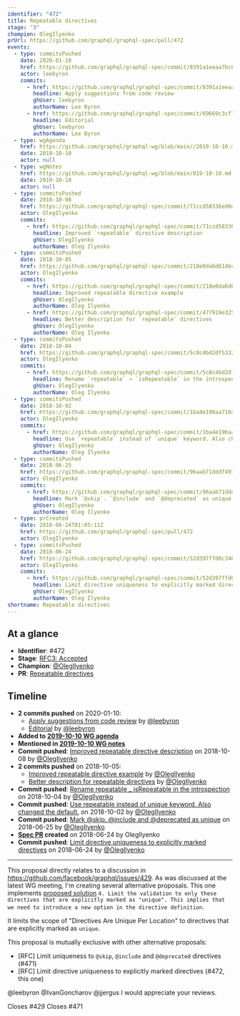 ```yaml
---
identifier: "472"
title: Repeatable directives
stage: "3"
champion: OlegIlyenko
prUrl: https://github.com/graphql/graphql-spec/pull/472
events:
  - type: commitsPushed
    date: 2020-01-10
    href: https://github.com/graphql/graphql-spec/commit/8391a1eeaa7bc6d312849ce585de8c77b37389ee
    actor: leebyron
    commits:
      - href: https://github.com/graphql/graphql-spec/commit/8391a1eeaa7bc6d312849ce585de8c77b37389ee
        headline: Apply suggestions from code review
        ghUser: leebyron
        authorName: Lee Byron
      - href: https://github.com/graphql/graphql-spec/commit/69669c3cf773d61ff3adbe243e4c4b0e4e21d7ab
        headline: Editorial
        ghUser: leebyron
        authorName: Lee Byron
  - type: wgAgenda
    href: https://github.com/graphql/graphql-wg/blob/main//2019-10-10.md
    date: 2019-10-10
    actor: null
  - type: wgNotes
    href: https://github.com/graphql/graphql-wg/blob/main/019-10-10.md
    date: 2019-10-10
    actor: null
  - type: commitsPushed
    date: 2018-10-08
    href: https://github.com/graphql/graphql-spec/commit/71ccd58336ed0d7c52d76864fe7ff93029ada3e4
    actor: OlegIlyenko
    commits:
      - href: https://github.com/graphql/graphql-spec/commit/71ccd58336ed0d7c52d76864fe7ff93029ada3e4
        headline: Improved `repeatable` directive description
        ghUser: OlegIlyenko
        authorName: Oleg Ilyenko
  - type: commitsPushed
    date: 2018-10-05
    href: https://github.com/graphql/graphql-spec/commit/218e0da6d614bc5be33bc4a6378618ad4a59ea51
    actor: OlegIlyenko
    commits:
      - href: https://github.com/graphql/graphql-spec/commit/218e0da6d614bc5be33bc4a6378618ad4a59ea51
        headline: Improved repeatable directive example
        ghUser: OlegIlyenko
        authorName: Oleg Ilyenko
      - href: https://github.com/graphql/graphql-spec/commit/477919e3251c3b7852a2ec21990bbdf881ff1553
        headline: Better description for `repeatable` directives
        ghUser: OlegIlyenko
        authorName: Oleg Ilyenko
  - type: commitsPushed
    date: 2018-10-04
    href: https://github.com/graphql/graphql-spec/commit/5c8c4bd2df5332565cadf9438b2e0dc9e944db10
    actor: OlegIlyenko
    commits:
      - href: https://github.com/graphql/graphql-spec/commit/5c8c4bd2df5332565cadf9438b2e0dc9e944db10
        headline: Rename `repeatable` → `isRepeatable` in the introspection
        ghUser: OlegIlyenko
        authorName: Oleg Ilyenko
  - type: commitsPushed
    date: 2018-10-02
    href: https://github.com/graphql/graphql-spec/commit/1ba4e196aa710a10eceaa346d02a970dfd0b2d3a
    actor: OlegIlyenko
    commits:
      - href: https://github.com/graphql/graphql-spec/commit/1ba4e196aa710a10eceaa346d02a970dfd0b2d3a
        headline: Use `repeatable` instead of `unique` keyword. Also changed the default.
        ghUser: OlegIlyenko
        authorName: Oleg Ilyenko
  - type: commitsPushed
    date: 2018-06-25
    href: https://github.com/graphql/graphql-spec/commit/96aab71dddf497d5fa430c7a1c4b97b00ef34529
    actor: OlegIlyenko
    commits:
      - href: https://github.com/graphql/graphql-spec/commit/96aab71dddf497d5fa430c7a1c4b97b00ef34529
        headline: Mark `@skip`. `@include` and `@deprecated` as unique
        ghUser: OlegIlyenko
        authorName: Oleg Ilyenko
  - type: prCreated
    date: 2018-06-24T01:05:11Z
    href: https://github.com/graphql/graphql-spec/pull/472
    actor: OlegIlyenko
  - type: commitsPushed
    date: 2018-06-24
    href: https://github.com/graphql/graphql-spec/commit/52d397ffd0c3465679cddd95461b647e0a74d901
    actor: OlegIlyenko
    commits:
      - href: https://github.com/graphql/graphql-spec/commit/52d397ffd0c3465679cddd95461b647e0a74d901
        headline: Limit directive uniqueness to explicitly marked directives
        ghUser: OlegIlyenko
        authorName: Oleg Ilyenko
shortname: Repeatable directives
---
```


## At a glance

- **Identifier**: #472
- **Stage**: [RFC3: Accepted](https://github.com/graphql/graphql-spec/blob/main/CONTRIBUTING.md#stage-3-accepted)
- **Champion**: [@OlegIlyenko](https://github.com/OlegIlyenko)
- **PR**: [Repeatable directives](https://github.com/graphql/graphql-spec/pull/472)

<!-- BEGIN_CUSTOM_TEXT -->



<!-- END_CUSTOM_TEXT -->

## Timeline

- **2 commits pushed** on 2020-01-10:
  - [Apply suggestions from code review](https://github.com/graphql/graphql-spec/commit/8391a1eeaa7bc6d312849ce585de8c77b37389ee) by [@leebyron](https://github.com/leebyron)
  - [Editorial](https://github.com/graphql/graphql-spec/commit/69669c3cf773d61ff3adbe243e4c4b0e4e21d7ab) by [@leebyron](https://github.com/leebyron)
- **Added to [2019-10-10 WG agenda](https://github.com/graphql/graphql-wg/blob/main//2019-10-10.md)**
- **Mentioned in [2019-10-10 WG notes](https://github.com/graphql/graphql-wg/blob/main/019-10-10.md)**
- **Commit pushed**: [Improved repeatable directive description](https://github.com/graphql/graphql-spec/commit/71ccd58336ed0d7c52d76864fe7ff93029ada3e4) on 2018-10-08 by [@OlegIlyenko](https://github.com/OlegIlyenko)
- **2 commits pushed** on 2018-10-05:
  - [Improved repeatable directive example](https://github.com/graphql/graphql-spec/commit/218e0da6d614bc5be33bc4a6378618ad4a59ea51) by [@OlegIlyenko](https://github.com/OlegIlyenko)
  - [Better description for repeatable directives](https://github.com/graphql/graphql-spec/commit/477919e3251c3b7852a2ec21990bbdf881ff1553) by [@OlegIlyenko](https://github.com/OlegIlyenko)
- **Commit pushed**: [Rename repeatable _ isRepeatable in the introspection](https://github.com/graphql/graphql-spec/commit/5c8c4bd2df5332565cadf9438b2e0dc9e944db10) on 2018-10-04 by [@OlegIlyenko](https://github.com/OlegIlyenko)
- **Commit pushed**: [Use repeatable instead of unique keyword. Also changed the default.](https://github.com/graphql/graphql-spec/commit/1ba4e196aa710a10eceaa346d02a970dfd0b2d3a) on 2018-10-02 by [@OlegIlyenko](https://github.com/OlegIlyenko)
- **Commit pushed**: [Mark @skip. @include and @deprecated as unique](https://github.com/graphql/graphql-spec/commit/96aab71dddf497d5fa430c7a1c4b97b00ef34529) on 2018-06-25 by [@OlegIlyenko](https://github.com/OlegIlyenko)
- **[Spec PR](https://github.com/graphql/graphql-spec/pull/472) created** on 2018-06-24 by OlegIlyenko
- **Commit pushed**: [Limit directive uniqueness to explicitly marked directives](https://github.com/graphql/graphql-spec/commit/52d397ffd0c3465679cddd95461b647e0a74d901) on 2018-06-24 by [@OlegIlyenko](https://github.com/OlegIlyenko)

<!-- VERBATIM -->

---

This proposal directly relates to a discussion in https://github.com/facebook/graphql/issues/429. As was discussed at the latest WG meeting, I'm creating several alternative proposals. This one implements [proposed solution](https://github.com/facebook/graphql/issues/429#issuecomment-392946579) `4. Limit the validation to only these directives that are explicitly marked as "unique". This implies that we need to introduce a new option in the directive definition`.

It limits the scope of "Directives Are Unique Per Location" to directives that are explicitly marked as `unique`.

This proposal is mutually exclusive with other alternative proposals:

* [RFC] Limit uniqueness to `@skip`, `@include` and `@deprecated` directives (#471)
* [RFC] Limit directive uniqueness to explicitly marked directives (#472, this one)

@leebyron @IvanGoncharov @jjergus I would appreciate your reviews.

Closes #429
Closes #471
